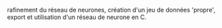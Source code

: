 rafinement du réseau de neurones, création d'un jeu de données 'propre', export et utilisation d'un réseau de neurone en C.
